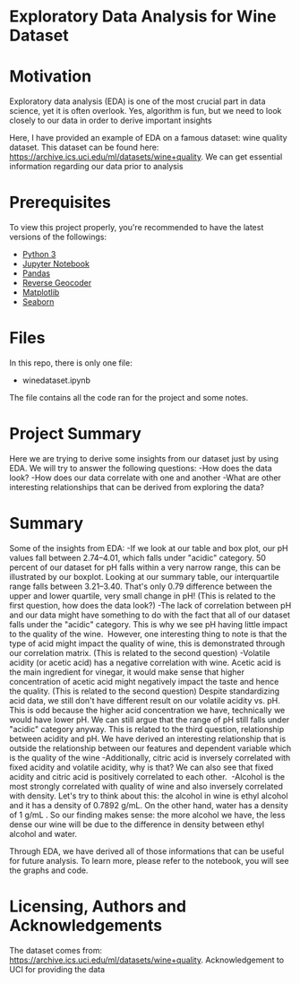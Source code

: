 # Exploratory Data Analysis for Wine Dataset

# Motivation
Exploratory data analysis (EDA) is one of the most crucial part in data science, yet it is often overlook. Yes, algorithm is fun, but we need to look closely to our data in order to derive important insights 

Here, I have provided an example of EDA on a famous dataset: wine quality dataset. This dataset can be found here: https://archive.ics.uci.edu/ml/datasets/wine+quality. We can get essential information regarding our data prior to analysis
# Prerequisites
To view this project properly, you're recommended to have the latest versions of the followings:
* [Python 3](https://www.python.org/downloads/)
* [Jupyter Notebook](https://jupyter.org/index.html)
* [Pandas](https://pandas.pydata.org)
* [Reverse Geocoder](https://github.com/thampiman/reverse-geocoder)
* [Matplotlib](https://matplotlib.org)
* [Seaborn](https://seaborn.pydata.org)

# Files
In this repo, there is only one file:
- winedataset.ipynb

The file contains all the code ran for the project and some notes. 

# Project Summary
Here we are trying to derive some insights from our dataset just by using EDA. We will try to answer the following questions:
-How does the data look?
-How does our data correlate with one and another 
-What are other interesting relationships that can be derived from exploring the data?


# Summary
Some of the insights from EDA:
-If we look at our table and box plot, our pH values fall between 2.74–4.01, which falls under "acidic" category.
50 percent of our dataset for pH falls within a very narrow range, this can be illustrated by our boxplot. Looking at our summary table, our interquartile range falls between 3.21–3.40. That's only 0.79 difference between the upper and lower quartile, very small change in pH! (This is related to the first question, how does the data look?)
-The lack of correlation between pH and our data might have something to do with the fact that all of our dataset falls under the "acidic" category. This is why we see pH having little impact to the quality of the wine. 
However, one interesting thing to note is that the type of acid might impact the quality of wine, this is demonstrated through our correlation matrix. (This is related to the second question)
-Volatile acidity (or acetic acid) has a negative correlation with wine. Acetic acid is the main ingredient for vinegar, it would make sense that higher concentration of acetic acid might negatively impact the taste and hence the quality. (This is related to the second question)
Despite standardizing acid data, we still don't have different result on our volatile acidity vs. pH. This is odd because the higher acid concentration we have, technically we would have lower pH. We can still argue that the range of pH still falls under "acidic" category anyway. This is related to the third question, relationship between acidity and pH. We have derived an interesting relationship that is outside the relationship between our features and dependent variable which is the quality of the wine
-Additionally, citric acid is inversely correlated with fixed acidity and volatile acidity, why is that? We can also see that fixed acidity and citric acid is positively correlated to each other. 
-Alcohol is the most strongly correlated with quality of wine and also inversely correlated with density. Let's try to think about this: the alcohol in wine is ethyl alcohol and it has a density of 0.7892 g/mL. On the other hand, water has a density of 1 g/mL . So our finding makes sense: the more alcohol we have, the less dense our wine will be due to the difference in density between ethyl alcohol and water.

Through EDA, we have derived all of those informations that can be useful for future analysis. To learn more, please refer to the notebook, you will see the graphs and code. 

# Licensing, Authors and  Acknowledgements
The dataset comes from: https://archive.ics.uci.edu/ml/datasets/wine+quality. Acknowledgement to UCI for providing the data

